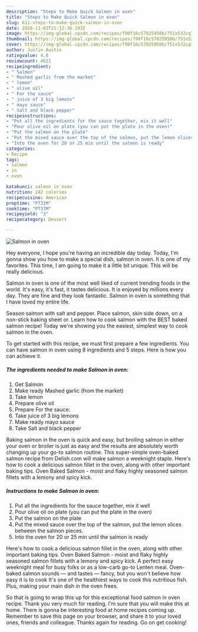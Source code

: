 ```yaml
---
description: "Steps to Make Quick Salmon in oven"
title: "Steps to Make Quick Salmon in oven"
slug: 611-steps-to-make-quick-salmon-in-oven
date: 2020-11-03T21:12:36.193Z
image: https://img-global.cpcdn.com/recipes/f90f16c57825950b/751x532cq70/salmon-in-oven-recipe-main-photo.jpg
thumbnail: https://img-global.cpcdn.com/recipes/f90f16c57825950b/751x532cq70/salmon-in-oven-recipe-main-photo.jpg
cover: https://img-global.cpcdn.com/recipes/f90f16c57825950b/751x532cq70/salmon-in-oven-recipe-main-photo.jpg
author: Justin Austin
ratingvalue: 4.8
reviewcount: 4621
recipeingredient:
- " Salmon"
- " Mashed garlic from the market"
- " lemon"
- " olive oil"
- " For the sauce"
- " juice of 3 big lemons"
- " mayo sauce"
- " Salt and black pepper"
recipeinstructions:
- "Put all the ingredients for the sauce together, mix it well"
- "Pour olive oil on plate (you can put the plate in the oven)"
- "Put the salmon on the plate"
- "Put the mixed sauce over the top of the salmon, put the lemon slices between the salmon pieces."
- "Into the oven for 20 or 25 min until the salmon is ready"
categories:
- Recipe
tags:
- salmon
- in
- oven

katakunci: salmon in oven 
nutrition: 242 calories
recipecuisine: American
preptime: "PT31M"
cooktime: "PT37M"
recipeyield: "3"
recipecategory: Dessert

---
```



![Salmon in oven](https://img-global.cpcdn.com/recipes/f90f16c57825950b/751x532cq70/salmon-in-oven-recipe-main-photo.jpg)

Hey everyone, I hope you're having an incredible day today. Today, I'm gonna show you how to make a special dish, salmon in oven. It is one of my favorites. This time, I am going to make it a little bit unique. This will be really delicious.

Salmon in oven is one of the most well liked of current trending foods in the world. It's easy, it's fast, it tastes delicious. It is enjoyed by millions every day. They are fine and they look fantastic. Salmon in oven is something that I have loved my entire life.

Season salmon with salt and pepper. Place salmon, skin side down, on a non-stick baking sheet or. Learn how to cook salmon with the BEST baked salmon recipe! Today we&#39;re showing you the easiest, simplest way to cook salmon in the oven.


To get started with this recipe, we must first prepare a few ingredients. You can have salmon in oven using 8 ingredients and 5 steps. Here is how you can achieve it.

<!--inarticleads1-->

##### The ingredients needed to make Salmon in oven:

1. Get  Salmon
1. Make ready  Mashed garlic (from the market)
1. Take  lemon
1. Prepare  olive oil
1. Prepare  For the sauce:
1. Take  juice of 3 big lemons
1. Make ready  mayo sauce
1. Take  Salt and black pepper


Baking salmon in the oven is quick and easy, but broiling salmon in either your oven or broiler is just as easy and the results are absolutely worth changing up your go-to salmon routine. This super-simple oven-baked salmon recipe from Delish.com will make salmon a weeknight staple. Here&#39;s how to cook a delicious salmon fillet in the oven, along with other important baking tips. Oven Baked Salmon - moist and flaky highly seasoned salmon fillets with a lemony and spicy kick. 

<!--inarticleads2-->

##### Instructions to make Salmon in oven:

1. Put all the ingredients for the sauce together, mix it well
1. Pour olive oil on plate (you can put the plate in the oven)
1. Put the salmon on the plate
1. Put the mixed sauce over the top of the salmon, put the lemon slices between the salmon pieces.
1. Into the oven for 20 or 25 min until the salmon is ready


Here&#39;s how to cook a delicious salmon fillet in the oven, along with other important baking tips. Oven Baked Salmon - moist and flaky highly seasoned salmon fillets with a lemony and spicy kick. A perfect easy weeknight meal for busy folks or as a low-carb go-to Lenten meal. Oven-baked salmon sounds — and tastes — fancy, but you won&#39;t believe how easy it is to cook It&#39;s one of the healthiest ways to cook this nutritious fish. Plus, making your main dish in the oven frees. 

So that is going to wrap this up for this exceptional food salmon in oven recipe. Thank you very much for reading. I'm sure that you will make this at home. There is gonna be interesting food at home recipes coming up. Remember to save this page on your browser, and share it to your loved ones, friends and colleague. Thanks again for reading. Go on get cooking!
